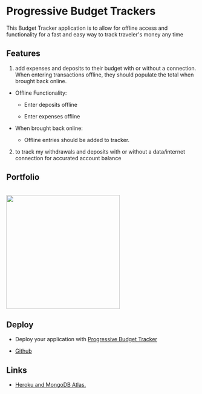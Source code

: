 # Progressive Budget Trackers


This Budget Tracker application is to allow for offline access and functionality for a fast and easy way to track traveler's money  any time

## Features

1. add expenses and deposits to their budget with or without a connection. When entering transactions offline, they should populate the total when brought back online.

* Offline Functionality:

  * Enter deposits offline

  * Enter expenses offline

* When brought back online:

  * Offline entries should be added to tracker.

2. to track my withdrawals and deposits with or without a data/internet connection for accurated account balance

## Portfolio
<br>
<img src="./public/assets/images/page.gif" width="300" />

## Deploy

* Deploy your application with [Progressive Budget Tracker](https://progressive-budget-tracker-v.herokuapp.com/)

* [Github](https://github.com/klhi3/progressive-budget)


## Links

* [Heroku and MongoDB Atlas.](https://www.mongodb.com/cloud)
